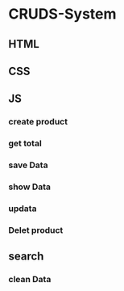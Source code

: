 # CRUDS-System
## HTML
## CSS
## JS
### create product
### get total
### save Data
### show Data
### updata 
### Delet product
## search 
### clean Data
